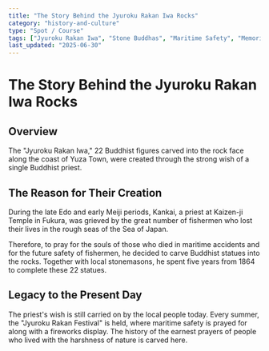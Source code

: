 ```yaml
---
title: "The Story Behind the Jyuroku Rakan Iwa Rocks"
category: "history-and-culture"
type: "Spot / Course"
tags: ["Jyuroku Rakan Iwa", "Stone Buddhas", "Maritime Safety", "Memorial"]
last_updated: "2025-06-30"
---
```


# The Story Behind the Jyuroku Rakan Iwa Rocks

## Overview
The "Jyuroku Rakan Iwa," 22 Buddhist figures carved into the rock face along the coast of Yuza Town, were created through the strong wish of a single Buddhist priest.

## The Reason for Their Creation
During the late Edo and early Meiji periods, Kankai, a priest at Kaizen-ji Temple in Fukura, was grieved by the great number of fishermen who lost their lives in the rough seas of the Sea of Japan.

Therefore, to pray for the souls of those who died in maritime accidents and for the future safety of fishermen, he decided to carve Buddhist statues into the rocks. Together with local stonemasons, he spent five years from 1864 to complete these 22 statues.

## Legacy to the Present Day
The priest's wish is still carried on by the local people today. Every summer, the "Jyuroku Rakan Festival" is held, where maritime safety is prayed for along with a fireworks display. The history of the earnest prayers of people who lived with the harshness of nature is carved here.